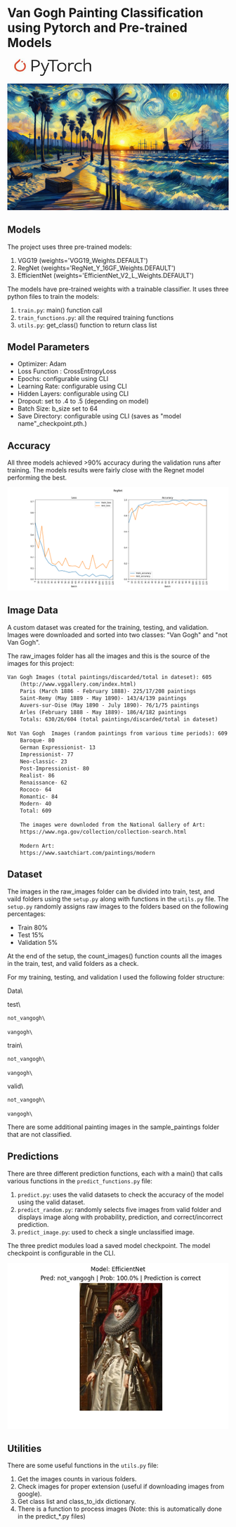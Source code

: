 # Van Gogh Painting Classification using Pytorch and Pre-trained Models

<img alt="alt-text" height="40" src="pytorch.jpg" title="PyTorch" width="200"/>

![alt-text](vg_sunset.png "sunset")

## Models
The project uses three pre-trained models:
  1) VGG19 (weights='VGG19_Weights.DEFAULT')
  2) RegNet (weights='RegNet_Y_16GF_Weights.DEFAULT')
  3) EfficientNet (weights='EfficientNet_V2_L_Weights.DEFAULT')

The models have pre-trained weights with a trainable classifier. It uses three python files to train the models:
  1) `train.py`: main() function call
  2) `train_functions.py`: all the required training functions
  3) `utils.py`: get_class()  function to return class list 

## Model Parameters
* Optimizer: Adam
* Loss Function : CrossEntropyLoss
* Epochs: configurable using CLI
* Learning Rate: configurable using CLI
* Hidden Layers: configurable using CLI
* Dropout: set to .4 to .5 (depending on model)
* Batch Size: b_size set to 64
* Save Directory: configurable using CLI (saves as "model name"_checkpoint.pth.)

## Accuracy
All three models achieved >90% accuracy during the validation runs after training.  The models results were fairly close with the Regnet model performing the best. 

![alt-text](regnet8.png "RegNet")

## Image Data
A custom dataset was created for the training, testing, and validation. Images were downloaded and sorted into two classes: "Van Gogh" and "not Van Gogh".  

The raw_images folder has all the images and this is the source of the images for this project:

    Van Gogh Images (total paintings/discarded/total in dateset): 605
        (http://www.vggallery.com/index.html)
        Paris (March 1886 - February 1888)- 225/17/208 paintings
        Saint-Remy (May 1889 - May 1890)- 143/4/139 paintings
        Auvers-sur-Oise (May 1890 - July 1890)- 76/1/75 paintings
        Arles (February 1888 - May 1889)- 186/4/182 paintings
        Totals: 630/26/604 (total paintings/discarded/total in dateset)

    Not Van Gogh  Images (random paintings from various time periods): 609
        Baroque- 80
        German Expressionist- 13
        Impressionist- 77
        Neo-classic- 23
        Post-Impressionist- 80
        Realist- 86
        Renaissance- 62
        Rococo- 64
        Romantic- 84
        Modern- 40
        Total: 609

        The images were downloded from the National Gallery of Art:
        https://www.nga.gov/collection/collection-search.html
        
        Modern Art:
        https://www.saatchiart.com/paintings/modern

## Dataset
The images in the raw_images folder can be divided into train, test, and vaild folders using the `setup.py` along with functions in the `utils.py` file.  The `setup.py` randomly assigns raw images to the folders based on the following percentages:
* Train 80%
* Test 15%
* Validation 5%

At the end of the setup, the count_images() function counts all the images in the train, test, and valid folders as a check.

For my training, testing, and validation I used the following folder structure:

Data\

  test\
  
    not_vangogh\
    
    vangogh\
  
  train\
  
    not_vangogh\
    
    vangogh\
  
  valid\
  
    not_vangogh\
    
    vangogh\

There are some additional painting images in the sample_paintings folder that are not classified.

## Predictions
There are three different prediction functions, each with a main() that calls various functions in the
`predict_functions.py` file:
  1) `predict.py`:  uses the valid datasets to check the accuracy of the model using the valid dataset.
  2) `predict_random.py`: randomly selects five images from valid folder and displays image along with probability, prediction, and correct/incorrect prediction.
  3) `predict_image.py`: used to check a single unclassified image.

The three predict modules load a saved model checkpoint.  The model checkpoint is configurable in the CLI.
 
![alt-text](rando3.png "predict")
   
## Utilities
There are some useful functions in the `utils.py` file:
  1) Get the images counts in various folders.
  2) Check images for proper extension (useful if downloading images from google).
  3) Get class list and class_to_idx dictionary.
  4) There is a function to process images (Note: this is automatically done in the predict_*.py files)
